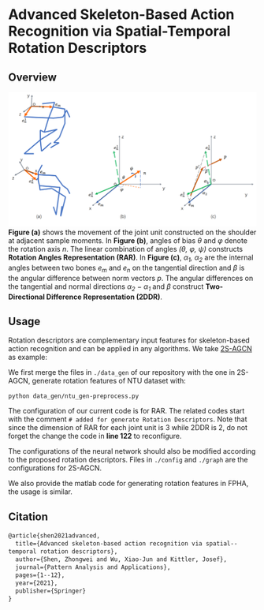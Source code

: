 # Advanced Skeleton-Based Action Recognition via Spatial-Temporal Rotation Descriptors
## Overview
![](./Rotation_descriptors.png)
**Figure (a)** shows the movement of the joint unit constructed on the shoulder at adjacent sample moments. In **Figure (b)**, angles of bias *θ* and *φ* denote the rotation axis *n*. The linear combination of angles *(θ, φ, ψ)* constructs **Rotation Angles Representation (RAR)**. In **Figure (c)**, *α<sub>1</sub>, α<sub>2</sub>* are the internal angles between two bones *e<sub>m</sub>* and *e<sub>n</sub>* on the tangential direction and *β* is the angular difference between norm vectors *p*. The angular differences on the tangential and normal directions *α<sub>2</sub> − α<sub>1</sub>* and *β* construct **Two-Directional Difference Representation (2DDR)**.

## Usage
Rotation descriptors are complementary input features for skeleton-based action recognition and can be applied in any algorithms. We take [2S-AGCN](https://github.com/lshiwjx/2S-AGCN) as example:

We first merge the files in ```./data_gen``` of our repository with the one in 2S-AGCN, generate rotation features of NTU dataset with:
```
python data_gen/ntu_gen-preprocess.py
```
The configuration of our current code is for RAR. The related codes start with the comment ```# added for generate Rotation Descriptors```. Note that since the dimension of RAR for each joint unit is 3 while 2DDR is 2, do not forget the change the code in **line 122** to reconfigure.

The configurations of the neural network should also be modified according to the proposed rotation descriptors.  Files in ```./config``` and ```./graph``` are the configurations for 2S-AGCN.

We also provide the matlab code for generating rotation features in FPHA, the usage is similar. 

## Citation
```
@article{shen2021advanced,
  title={Advanced skeleton-based action recognition via spatial--temporal rotation descriptors},
  author={Shen, Zhongwei and Wu, Xiao-Jun and Kittler, Josef},
  journal={Pattern Analysis and Applications},
  pages={1--12},
  year={2021},
  publisher={Springer}
}
```
